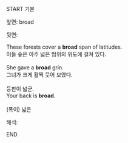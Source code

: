 START
기본

앞면:
broad


뒷면:
<div>These forests cover a <strong>broad</strong> span of latitudes. </div><div>이들 숲은 아주 넓은 범위의 위도에 걸쳐 있다.<br><br><div>She gave a <strong>broad</strong> grin. </div><div><div>그녀가 크게 활짝 웃어 보였다.</div></div><br><div><div>등판이 넓군.</div></div><div>Your back is <strong>broad</strong>. <br><br>(폭이) 넓은</div></div>


해석:

END
